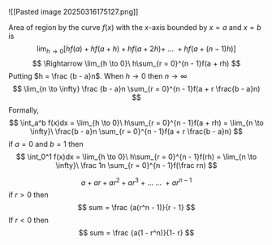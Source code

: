 

![[Pasted image 20250316175127.png]]

Area of region by the curve $f(x)$ with the $x$-axis bounded by $x = a$ and $x = b$ is
$$
\lim_{h \to 0} \left[ hf(a) + hf(a + h) + hf(a + 2h) +\ ...\ + hf(a + (n - 1)h) \right]
$$
$$
\Rightarrow \lim_{h \to 0}\ h\sum_{r = 0}^{n - 1}f(a + rh)
$$
Putting $h = \frac {b - a}n$. When $h \to 0$ then $n \to \infty$
$$
\lim_{n \to \infty} \frac {b - a}n \sum_{r = 0}^{n - 1}f(a + r \frac{b - a}n)
$$
Formally,
$$
\int_a^b f(x)dx = \lim_{h \to 0}\ h\sum_{r = 0}^{n - 1}f(a + rh) = \lim_{n \to \infty}\ \frac{b - a}n \sum_{r = 0}^{n - 1}f(a + r \frac{b - a}n)
$$
if $a = 0$ and $b = 1$ then
$$
\int_0^1 f(x)dx = \lim_{h \to 0}\ h\sum_{r = 0}^{n - 1}f(rh) = \lim_{n \to \infty}\ \frac 1n \sum_{r = 0}^{n - 1}f(\frac rn)
$$


$$
a + ar + ar^2 + ar^3\ +\ ...\ ...\ + ar^{n - 1}
$$
if $r > 0$ then
$$
sum = \frac {a(r^n - 1)}{r - 1}
$$
If $r < 0$ then
$$
sum = \frac {a(1 - r^n)}{1- r}
$$
